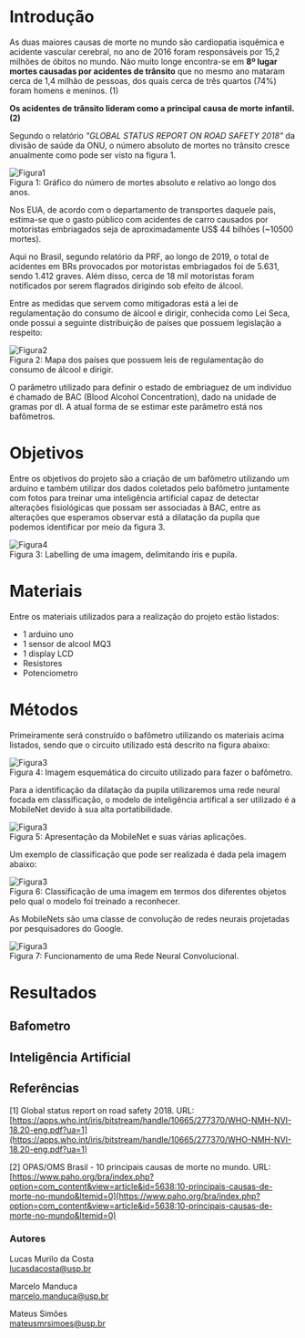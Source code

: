 # Introdução

As duas maiores causas de morte no mundo são cardiopatia isquêmica e acidente vascular cerebral, no ano de 2016 foram responsáveis por 15,2 milhões de óbitos no mundo. Não muito longe encontra-se em **8º lugar mortes causadas por acidentes de trânsito** que no mesmo ano mataram cerca de 1,4 milhão de pessoas, dos quais cerca de três quartos (74%) foram homens e meninos. (1) 


**Os acidentes de trânsito lideram como a principal causa de morte infantil. (2)**


Segundo o relatório _"GLOBAL STATUS REPORT ON ROAD SAFETY 2018"_ da divisão de saúde da ONU, o número absoluto de mortes no trânsito cresce anualmente como pode ser visto na figura 1. 

![Figura1](https://raw.githubusercontent.com/lcscosta/BACEyeD/master/docs/images/fig1.png)<br />
Figura 1: Gráfico do número de mortes absoluto e relativo ao longo dos anos.

Nos EUA, de acordo com o departamento de transportes daquele país, estima-se que o gasto público com acidentes de carro causados por motoristas embriagados seja de aproximadamente US$ 44 bilhões (~10500 mortes).

Aqui no Brasil, segundo relatório da PRF, ao longo de 2019, o total de acidentes em BRs provocados por motoristas embriagados foi de 5.631, sendo 1.412 graves. Além disso, cerca de 18 mil motoristas foram notificados por serem flagrados dirigindo sob efeito de álcool.

Entre as medidas que servem como mitigadoras está a lei de regulamentação do consumo de álcool e dirigir, conhecida como Lei Seca, onde possui a seguinte distribuição de países que possuem legislação a respeito:

![Figura2](https://raw.githubusercontent.com/lcscosta/BACEyeD/master/docs/images/fig2.png)<br />
Figura 2: Mapa dos países que possuem leis de regulamentação do consumo de álcool e dirigir.

O parâmetro utilizado para definir o estado de embriaguez de um indivíduo é chamado de BAC (Blood Alcohol Concentration), dado na unidade de gramas por dl. A atual forma de se estimar este parâmetro está nos bafômetros.



# Objetivos

Entre os objetivos do projeto são a criação de um bafômetro utilizando um arduíno e também utilizar dos dados coletados pelo bafômetro juntamente com fotos para treinar uma inteligência artificial capaz de detectar alterações fisiológicas que possam ser associadas à BAC, entre as alterações que esperamos observar está a dilatação da pupila que podemos identificar por meio da figura 3.

![Figura4](https://raw.githubusercontent.com/lcscosta/BACEyeD/master/docs/images/fig4.png)<br />
Figura 3: Labelling de uma imagem, delimitando íris e pupila.

# Materiais

Entre os materiais utilizados para a realização do projeto estão listados:

- 1 arduino uno
- 1 sensor de alcool MQ3
- 1 display LCD
- Resistores
- Potenciometro

# Métodos

Primeiramente será construído o bafômetro utilizando os materiais acima listados, sendo que o circuito utilizado está descrito na figura abaixo:

![Figura3](https://raw.githubusercontent.com/lcscosta/BACEyeD/master/docs/images/fig3.jpeg)<br />
Figura 4: Imagem esquemática do circuito utilizado para fazer o bafômetro.

Para a identificação da dilatação da pupila utilizaremos uma rede neural focada em classificação, o modelo de inteligência artifical a ser utilizado é a MobileNet devido à sua alta portatibilidade.

![Figura3](https://raw.githubusercontent.com/lcscosta/BACEyeD/master/docs/images/fig5.png)<br />
Figura 5: Apresentação da MobileNet e suas várias aplicações.

Um exemplo de classificação que pode ser realizada é dada pela imagem abaixo:

![Figura3](https://raw.githubusercontent.com/lcscosta/BACEyeD/master/docs/images/fig6.png)<br />
Figura 6: Classificação de uma imagem em termos dos diferentes objetos pelo qual o modelo foi treinado a reconhecer.

As MobileNets são uma classe de convolução de redes neurais projetadas por pesquisadores do Google. 

![Figura3](https://miro.medium.com/max/1000/1*vkQ0hXDaQv57sALXAJquxA.jpeg)<br />
Figura 7: Funcionamento de uma Rede Neural Convolucional.


# Resultados 

## Bafometro



## Inteligência Artificial



## Referências 

[1] Global status report on road safety 2018. URL: [https://apps.who.int/iris/bitstream/handle/10665/277370/WHO-NMH-NVI-18.20-eng.pdf?ua=1](https://apps.who.int/iris/bitstream/handle/10665/277370/WHO-NMH-NVI-18.20-eng.pdf?ua=1)

[2] OPAS/OMS Brasil - 10 principais causas de morte no mundo. URL: [https://www.paho.org/bra/index.php?option=com_content&view=article&id=5638:10-principais-causas-de-morte-no-mundo&Itemid=0](https://www.paho.org/bra/index.php?option=com_content&view=article&id=5638:10-principais-causas-de-morte-no-mundo&Itemid=0)

### Autores

Lucas Murilo da Costa<br />
[lucasdacosta@usp.br](mailto:lucasdacosta@usp.br)

Marcelo Manduca<br />
[marcelo.manduca@usp.br](mailto:marcelo.manduca@usp.br)

Mateus Simões<br />
[mateusmrsimoes@usp.br](mailto:mateusmrsimoes@usp.br)
